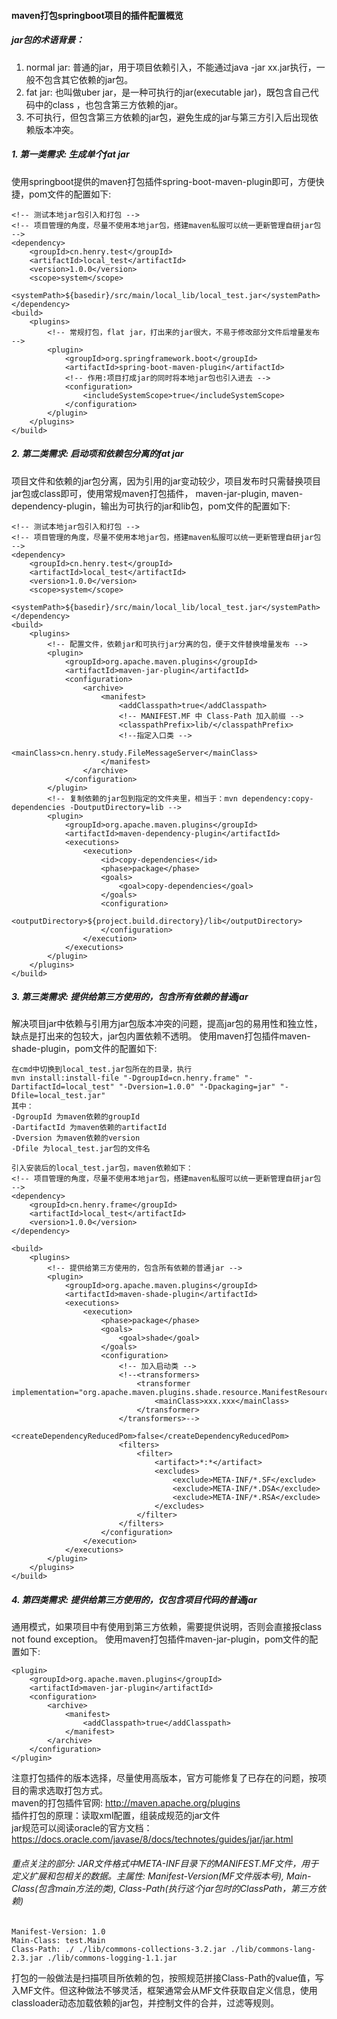 #### maven打包springboot项目的插件配置概览
##### jar包的术语背景：
1. normal jar: 普通的jar，用于项目依赖引入，不能通过java -jar xx.jar执行，一般不包含其它依赖的jar包。
2. fat jar: 也叫做uber jar，是一种可执行的jar(executable jar)，既包含自己代码中的class ，也包含第三方依赖的jar。
3. 不可执行，但包含第三方依赖的jar包，避免生成的jar与第三方引入后出现依赖版本冲突。
##### 1. 第一类需求: 生成单个fat jar
使用springboot提供的maven打包插件spring-boot-maven-plugin即可，方便快捷，pom文件的配置如下:
````
<!-- 测试本地jar包引入和打包 -->
<!-- 项目管理的角度，尽量不使用本地jar包，搭建maven私服可以统一更新管理自研jar包 -->
<dependency>
    <groupId>cn.henry.test</groupId>
    <artifactId>local_test</artifactId>
    <version>1.0.0</version>
    <scope>system</scope>
    <systemPath>${basedir}/src/main/local_lib/local_test.jar</systemPath>
</dependency>
<build>
    <plugins>
        <!-- 常规打包，flat jar，打出来的jar很大，不易于修改部分文件后增量发布 -->
        <plugin>
            <groupId>org.springframework.boot</groupId>
            <artifactId>spring-boot-maven-plugin</artifactId>
            <!-- 作用:项目打成jar的同时将本地jar包也引入进去 -->
            <configuration>
                <includeSystemScope>true</includeSystemScope>
            </configuration>
        </plugin>
    </plugins>
</build>
````
##### 2. 第二类需求: 启动项和依赖包分离的fat jar
项目文件和依赖的jar包分离，因为引用的jar变动较少，项目发布时只需替换项目jar包或class即可，使用常规maven打包插件，
maven-jar-plugin, maven-dependency-plugin，输出为可执行的jar和lib包，pom文件的配置如下:
````
<!-- 测试本地jar包引入和打包 -->
<!-- 项目管理的角度，尽量不使用本地jar包，搭建maven私服可以统一更新管理自研jar包 -->
<dependency>
    <groupId>cn.henry.test</groupId>
    <artifactId>local_test</artifactId>
    <version>1.0.0</version>
    <scope>system</scope>
    <systemPath>${basedir}/src/main/local_lib/local_test.jar</systemPath>
</dependency>
<build>
    <plugins>
        <!-- 配置文件，依赖jar和可执行jar分离的包，便于文件替换增量发布 -->
        <plugin>
            <groupId>org.apache.maven.plugins</groupId>
            <artifactId>maven-jar-plugin</artifactId>
            <configuration>
                <archive>
                    <manifest>
                        <addClasspath>true</addClasspath>
                        <!-- MANIFEST.MF 中 Class-Path 加入前缀 -->
                        <classpathPrefix>lib/</classpathPrefix>
                        <!--指定入口类 -->
                        <mainClass>cn.henry.study.FileMessageServer</mainClass>
                    </manifest>
                </archive>
            </configuration>
        </plugin>
        <!-- 复制依赖的jar包到指定的文件夹里，相当于：mvn dependency:copy-dependencies -DoutputDirectory=lib -->
        <plugin>
            <groupId>org.apache.maven.plugins</groupId>
            <artifactId>maven-dependency-plugin</artifactId>
            <executions>
                <execution>
                    <id>copy-dependencies</id>
                    <phase>package</phase>
                    <goals>
                        <goal>copy-dependencies</goal>
                    </goals>
                    <configuration>
                        <outputDirectory>${project.build.directory}/lib</outputDirectory>
                    </configuration>
                </execution>
            </executions>
        </plugin>
    </plugins>
</build>
````
##### 3. 第三类需求: 提供给第三方使用的，包含所有依赖的普通jar
解决项目jar中依赖与引用方jar包版本冲突的问题，提高jar包的易用性和独立性，缺点是打出来的包较大，jar包内置依赖不透明。
使用maven打包插件maven-shade-plugin，pom文件的配置如下:
````
在cmd中切换到local_test.jar包所在的目录，执行
mvn install:install-file "-DgroupId=cn.henry.frame" "-DartifactId=local_test" "-Dversion=1.0.0" "-Dpackaging=jar" "-Dfile=local_test.jar"
其中：
-DgroupId 为maven依赖的groupId
-DartifactId 为maven依赖的artifactId
-Dversion 为maven依赖的version
-Dfile 为local_test.jar包的文件名

引入安装后的local_test.jar包，maven依赖如下：
<!-- 项目管理的角度，尽量不使用本地jar包，搭建maven私服可以统一更新管理自研jar包 -->
<dependency>
	<groupId>cn.henry.frame</groupId>
	<artifactId>local_test</artifactId>
	<version>1.0.0</version>
</dependency>

<build>
    <plugins>
        <!-- 提供给第三方使用的，包含所有依赖的普通jar -->
        <plugin>
            <groupId>org.apache.maven.plugins</groupId>
            <artifactId>maven-shade-plugin</artifactId>
            <executions>
                <execution>
                    <phase>package</phase>
                    <goals>
                        <goal>shade</goal>
                    </goals>
                    <configuration>
                        <!-- 加入启动类 -->
                        <!--<transformers>
                            <transformer implementation="org.apache.maven.plugins.shade.resource.ManifestResourceTransformer">
                                <mainClass>xxx.xxx</mainClass>
                            </transformer>
                        </transformers>-->
                        <createDependencyReducedPom>false</createDependencyReducedPom>
                        <filters>
                            <filter>
                                <artifact>*:*</artifact>
                                <excludes>
                                    <exclude>META-INF/*.SF</exclude>
                                    <exclude>META-INF/*.DSA</exclude>
                                    <exclude>META-INF/*.RSA</exclude>
                                </excludes>
                            </filter>
                        </filters>
                    </configuration>
                </execution>
            </executions>
        </plugin>
    </plugins>
</build>

````
##### 4. 第四类需求: 提供给第三方使用的，仅包含项目代码的普通jar
通用模式，如果项目中有使用到第三方依赖，需要提供说明，否则会直接报class not found exception。
使用maven打包插件maven-jar-plugin，pom文件的配置如下:
````
<plugin>
    <groupId>org.apache.maven.plugins</groupId>
    <artifactId>maven-jar-plugin</artifactId>
    <configuration>
        <archive>
            <manifest>
                <addClasspath>true</addClasspath>
            </manifest>
        </archive>
    </configuration>
</plugin>
````
注意打包插件的版本选择，尽量使用高版本，官方可能修复了已存在的问题，按项目的需求选取打包方式。<br>
maven的打包插件官网: http://maven.apache.org/plugins<br>
插件打包的原理：读取xml配置，组装成规范的jar文件<br>
jar规范可以阅读oracle的官方文档：https://docs.oracle.com/javase/8/docs/technotes/guides/jar/jar.html<br> 
###### 重点关注的部分: JAR文件格式中META-INF目录下的MANIFEST.MF文件，用于定义扩展和包相关的数据。主属性: Manifest-Version(MF文件版本号), Main-Class(包含main方法的类), Class-Path(执行这个jar包时的ClassPath，第三方依赖)
````
Manifest-Version: 1.0 
Main-Class: test.Main 
Class-Path: ./ ./lib/commons-collections-3.2.jar ./lib/commons-lang-2.3.jar ./lib/commons-logging-1.1.jar 
````
打包的一般做法是扫描项目所依赖的包，按照规范拼接Class-Path的value值，写入MF文件。但这种做法不够灵活，框架通常会从MF文件获取自定义信息，使用classloader动态加载依赖的jar包，并控制文件的合并，过滤等规则。
